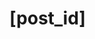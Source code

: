 <!-- generated by markdown-notes-tree -->

# \[post_id]

<!-- optional markdown-notes-tree directory description starts here -->

<!-- optional markdown-notes-tree directory description ends here -->


